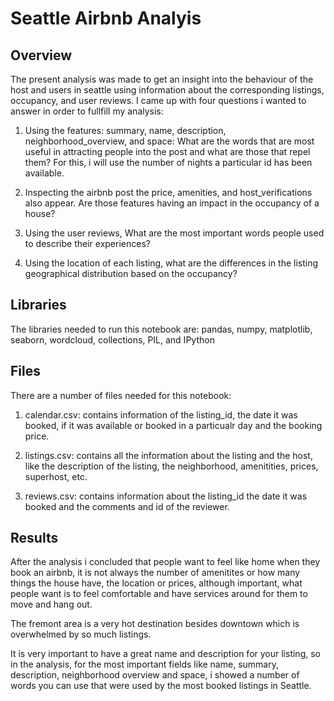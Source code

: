 # Seattle Airbnb Analyis

## Overview

The present analysis was made to get an insight into the behaviour of the host and users in seattle using information about the corresponding listings, occupancy, and user reviews. I came up with four questions i wanted to answer in order to fullfill my analysis:

1) Using the features: summary, name, description, neighborhood_overview, and space: What are the words that are most useful in attracting people into the post and what are those that repel them? For this, i will use the number of nights a particular id has been available.

2) Inspecting the airbnb post the price, amenities, and host_verifications also appear. Are those features having an impact in the occupancy of a house? 

3) Using the user reviews, What are the most important words people used to describe their experiences? 

4) Using the location of each listing, what are the differences in the listing geographical distribution based on the occupancy?

## Libraries

The libraries needed to run this notebook are: pandas, numpy, matplotlib, seaborn, wordcloud, collections, PIL, and IPython

## Files

There are a number of files needed for this notebook:

1) calendar.csv: contains information of the listing_id, the date it was booked, if it was available or booked in a particualr day and the booking price.

2) listings.csv: contains all the information about the listing and the host, like the description of the listing,  the neighborhood, amenitities, prices, superhost, etc.

3) reviews.csv: contains information about the listing_id the date it was booked and the comments and id of the reviewer.

## Results

After the analysis i concluded that people want to feel like home when they book an airbnb, it is not always the number of amenitites or how many things the house have, the location or prices, although important, what people want is to feel comfortable and have services around for them to move and hang out. 

The fremont area is a very hot destination besides downtown which is overwhelmed by so much listings. 

It is very important to have a great name and description for your listing, so in the analysis, for the most important fields like name, summary, description, neighborhood overview and space, i showed a number of words you can use that were used by the most booked listings in Seattle.




